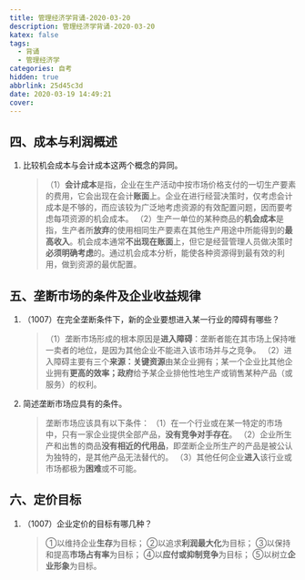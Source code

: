 ```yaml
---
title: 管理经济学背诵-2020-03-20
description: 管理经济学背诵-2020-03-20
katex: false
tags:
  - 背诵
  - 管理经济学
categories: 自考
hidden: true
abbrlink: 25d45c3d
date: 2020-03-19 14:49:21
cover:
---
```


## 四、成本与利润概述

1. 比较机会成本与会计成本这两个概念的异同。

   > （1）**会计成本**是指，企业在生产活动中按市场价格支付的一切生产要素的费用，它会出现在会计**账面**上。企业在进行经营决策时，仅考虑会计成本是不够的，而应该较为广泛地考虑资源的有效配置问题，因而要考虑每项资源的机会成本。
   > （2）生产一单位的某种商品的**机会成本**是指，生产者所**放弃**的使用相同生产要素在其他生产用途中所能得到的**最高收入**。机会成本通常**不出现在账面**上，但它是经营管理人员做决策时**必须明确考虑**的。通过机会成本分析，能使各种资源得到最有效的利用，做到资源的最优配置。

## 五、垄断市场的条件及企业收益规律

1. （1007）在完全垄断条件下，新的企业要想进入某一行业的障碍有哪些？

   > （1）垄断市场形成的根本原因是**进入障碍**：垄断者能在其市场上保持唯一卖者的地位，是因为其他企业不能进入该市场并与之竞争。
   > （2）进入障碍主要有三个**来源：关键资源**由某企业拥有；某一个企业比其他企业拥有**更高的效率；政府**给予某企业排他性地生产或销售某种产品（或服务）的权利。

2. 简述垄断市场应具有的条件。

   > 垄断市场应该具有以下条件：
   > （1）在一个行业或在某一特定的市场中，只有一家企业提供全部产品，**没有竞争对手存在**。
   > （2）企业所生产和出售的商品**没有相近的代用品**，即垄断企业所生产的产品是被公认为独特的，是其他产品无法替代的。
   > （3）其他任何企业**进入**该行业或市场都极为**困难**或不可能。

## 六、定价目标

1. （1007）企业定价的目标有哪几种？

   > ①以维持企业**生存**为目标；
   > ②以追求**利润最大化**为目标；
   > ③以保持和提高**市场占有率**为目标；
   > ④以**应付或抑制竞争**为目标；
   > ⑤以树立**企业形象**为目标。